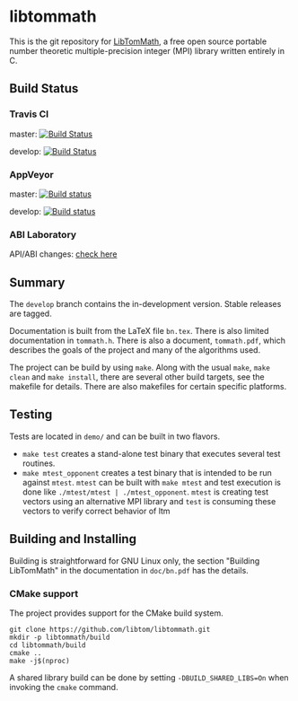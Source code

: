 # libtommath

This is the git repository for [LibTomMath](http://www.libtom.net/LibTomMath/), a free open source portable number theoretic multiple-precision integer (MPI) library written entirely in C.

## Build Status

### Travis CI

master: [![Build Status](https://github.com/libtom/libtommath/actions/workflows/main.yml/badge.svg?branch=master)](https://github.com/libtom/libtommath/actions/workflows/main.yml?query=branch%3Amaster+++)

develop: [![Build Status](https://github.com/libtom/libtommath/actions/workflows/main.yml/badge.svg?branch=develop)](https://github.com/libtom/libtommath/actions/workflows/main.yml?query=branch%3Adevelop+++)

### AppVeyor

master: [![Build status](https://ci.appveyor.com/api/projects/status/b80lpolw3i8m6hsh/branch/master?svg=true)](https://ci.appveyor.com/project/libtom/libtommath/branch/master)

develop: [![Build status](https://ci.appveyor.com/api/projects/status/b80lpolw3i8m6hsh/branch/develop?svg=true)](https://ci.appveyor.com/project/libtom/libtommath/branch/develop)

### ABI Laboratory

API/ABI changes: [check here](https://abi-laboratory.pro/tracker/timeline/libtommath/)

## Summary

The `develop` branch contains the in-development version. Stable releases are tagged.

Documentation is built from the LaTeX file `bn.tex`. There is also limited documentation in `tommath.h`.
There is also a document, `tommath.pdf`, which describes the goals of the project and many of the algorithms used.

The project can be build by using `make`. Along with the usual `make`, `make clean` and `make install`,
there are several other build targets, see the makefile for details.
There are also makefiles for certain specific platforms.

## Testing

Tests are located in `demo/` and can be built in two flavors.
* `make test` creates a stand-alone test binary that executes several test routines.
* `make mtest_opponent` creates a test binary that is intended to be run against `mtest`.
  `mtest` can be built with `make mtest` and test execution is done like `./mtest/mtest | ./mtest_opponent`.
  `mtest` is creating test vectors using an alternative MPI library and `test` is consuming these vectors to verify correct behavior of ltm

## Building and Installing

Building is straightforward for GNU Linux only, the section "Building LibTomMath" in the documentation in `doc/bn.pdf` has the details.

### CMake support

The project provides support for the CMake build system.

```
git clone https://github.com/libtom/libtommath.git
mkdir -p libtommath/build
cd libtommath/build
cmake ..
make -j$(nproc)
```

A shared library build can be done by setting `-DBUILD_SHARED_LIBS=On` when invoking the `cmake` command.
